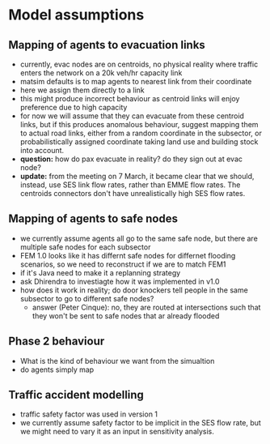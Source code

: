 # Model assumptions

## Mapping of agents to evacuation links
- currently, evac nodes are on centroids, no physical reality where traffic enters the network on a 20k veh/hr capacity link
- matsim defaults is to map agents to nearest link from their coordinate
- here we assign them directly to a link
- this might produce incorrect behaviour as centroid links will enjoy preference due to high capacity
- for now we will assume that they can evacuate from these centroid links, but if this produces anomalous behaviour, suggest mapping them to actual road links, 
  either from a random coordinate in the subsector, or probabilistically assigned coordinate taking land use and building stock into account.
- **question:** how do pax evacuate in reality? do they sign out at evac node? 
- **update:** from the meeting on 7 March, it became clear that we should, instead, use SES link flow rates, 
rather than EMME flow rates. The centroids connectors don't have unrealistically high SES flow rates.

## Mapping of agents to safe nodes
 - we currently assume agents all go to the same safe node, but there are multiple safe nodes for each subsector
 - FEM 1.0 looks like it has differnt safe nodes for differnet flooding scenarios, so we need to reconstruct if we are to match FEM1
 - if it's Java need to make it a replanning strategy
 - ask Dhirendra to investiagte  how it was implemented in v1.0
 - how does it work in reality; do door knockers tell people in the same subsector to go to different safe nodes?
    - answer (Peter Cinque): no, they are routed  at intersections such that they won't be sent to 
      safe nodes that ar already flooded
 
## Phase 2 behaviour
- What is the kind of behaviour we want from the simualtion
- do agents simply map

## Traffic accident modelling
- traffic safety factor was used in version 1
- we currently assume safety factor to be implicit in the SES flow rate, 
  but we might need to vary it as an input in sensitivity analysis.